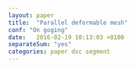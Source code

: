 ```yaml
---
layout: paper
title:  "Parallel deformable mesh"
conf: "On goging"
date:   2016-02-19 10:13:03 +0100
separateSum: "yes"
categories: paper dsc segment
---
```

<!--more-->
